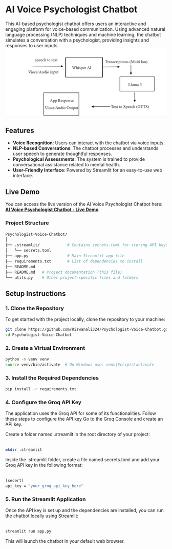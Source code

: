 # AI Voice Psychologist Chatbot

This AI-based psychologist chatbot offers users an interactive and engaging platform for voice-based communication. Using advanced natural language processing (NLP) techniques and machine learning, the chatbot simulates a conversation with a psychologist, providing insights and responses to user inputs.
![Voice Chatbot](https://github.com/Rizwanali324/Psychologist-Voice-Chatbot/blob/main/vioce%20chatbot.png)

## Features
- **Voice Recognition**: Users can interact with the chatbot via voice inputs.
- **NLP-based Conversations**: The chatbot processes and understands user speech to generate thoughtful responses.
- **Psychological Assessments**: The system is trained to provide conversational assistance related to mental health.
- **User-Friendly Interface**: Powered by Streamlit for an easy-to-use web interface.
  
## Live Demo

You can access the live version of the AI Voice Psychologist Chatbot here:  
**[AI Voice Psychologist Chatbot - Live Demo](https://tec-psychologists.streamlit.app/)**
### Project Structure

```bash
Psychologist-Voice-Chatbot/
│
├── .streamlit/            # Contains secrets.toml for storing API keys
│   └── secrets.toml
├── app.py                 # Main Streamlit app file
├── requirements.txt       # List of dependencies to install
├── README.md 
├── README.md   # Project documentation (this file)
└── utils.py    # Other project-specific files and folders

```
## Setup Instructions

### 1. Clone the Repository

To get started with the project locally, clone the repository to your machine:

```bash
git clone https://github.com/Rizwanali324/Psychologist-Voice-Chatbot.git
cd Psychologist-Voice-Chatbot
```

### 2. Create a Virtual Environment

```bash
python -m venv venv
source venv/bin/activate  # On Windows use: venv\Scripts\activate
```
### 3. Install the Required Dependencies

```bash
pip install -r requirements.txt

```
### 4. Configure the Groq API Key
The application uses the Groq API for some of its functionalities. Follow these steps to configure the API key
Go to the Groq Console and create an API key.

Create a folder named .streamlit in the root directory of your project:
```bash

mkdir .streamlit
```
Inside the .streamlit folder, create a file named secrets.toml and add your Groq API key in the following format:
```bash

[secert]
api_key = "your_groq_api_key_here"
```
### 5. Run the Streamlit Application
Once the API key is set up and the dependencies are installed, you can run the chatbot locally using Streamlit:


```bash

streamlit run app.py

```
This will launch the chatbot in your default web browser.


